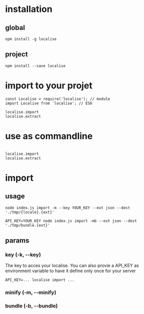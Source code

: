 # installation

## global
```
npm install -g localise
```
## project
```
npm install --save localise
```

# import to your projet
```
const Localise = require('localise'); // module
import Localise from 'localise'; // ES6

localise.import
localise.extract
```

# use as commandline
```

localise.import
localise.extract

```
# import
## usage
```
node index.js import -m --key YOUR_KEY --ext json --dest './tmp/{locale}.{ext}'

API_KEY=YOUR_KEY node index.js import -mb --ext json --dest './tmp/bundle.{ext}'
```

## params
### key (-k, --key)
The key to acces your localise. You can also provie a API_KEY as environment variable to have it define only once for your server
```
API_KEY=... localise import ...
```

### minify (-m, --minify)
### bundle (-b, --bundle)
